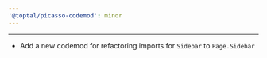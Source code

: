 ```yaml
---
'@toptal/picasso-codemod': minor
---
```


---

- Add a new codemod for refactoring imports for `Sidebar` to `Page.Sidebar`
